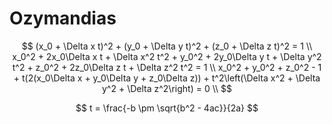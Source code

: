 # Ozymandias

$$
    (x_0 + \Delta x t)^2 + (y_0 + \Delta y t)^2 + (z_0 + \Delta z t)^2 = 1 \\
    x_0^2 + 2x_0\Delta x t + \Delta x^2 t^2 + y_0^2 + 2y_0\Delta y t + \Delta y^2 t^2 + z_0^2 + 2z_0\Delta z t + \Delta z^2 t^2 = 1 \\
    x_0^2 + y_0^2 + z_0^2 - 1 + t(2(x_0\Delta x + y_0\Delta y + z_0\Delta z)) + t^2\left(\Delta x^2 + \Delta y^2 + \Delta z^2\right) = 0 \\
$$

$$
    t = \frac{-b \pm \sqrt{b^2 - 4ac}}{2a}
$$